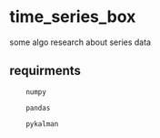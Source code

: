 # time_series_box
some algo research about series data

## requirments

        numpy

        pandas

        pykalman